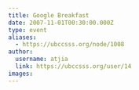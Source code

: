 ```yaml
---
title: Google Breakfast 
date: 2007-11-01T00:30:00.000Z
type: event
aliases:
  - https://ubccsss.org/node/1008
author:
  username: atjia
  link: https://ubccsss.org/user/14
images:
---
```


